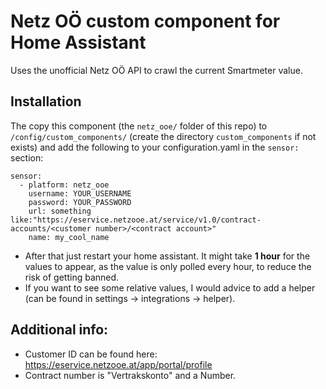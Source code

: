 # Netz OÖ custom component for Home Assistant

Uses the unofficial Netz OÖ API to crawl the current Smartmeter value.

## Installation

The copy this component (the `netz_ooe/` folder of this repo) to `/config/custom_components/` (create the directory `custom_components` if not exists) and add the following to your configuration.yaml in the `sensor:` section:
```
sensor:
  - platform: netz_ooe
    username: YOUR_USERNAME
    password: YOUR_PASSWORD
    url: something like:"https://eservice.netzooe.at/service/v1.0/contract-accounts/<customer number>/<contract account>"
    name: my_cool_name
```

- After that just restart your home assistant. It might take **1 hour** for the values to appear, as the value is only polled every hour, to reduce the risk of getting banned.
- If you want to see some relative values, I would advice to add a helper (can be found in settings -> integrations -> helper).

## Additional info:
- Customer ID can be found here: https://eservice.netzooe.at/app/portal/profile
- Contract number is "Vertrakskonto" and a Number.
